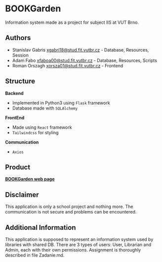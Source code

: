 # BOOKGarden

Information system made as a project for subject IIS at VUT Brno.

## Authors
* Stanislav Gabris <xgabri18@stud.fit.vutbr.cz> - Database, Resources, Session
* Adam Fabo <xfaboa00@stud.fit.vutbr.cz> - Database, Resources, Scripts
* Roman Orszagh <xorsza01@stud.fit.vutbr.cz> - Frontend

## Structure

**Backend**
* Implemented in Python3 using ```Flask``` framework
* Database made with ```SQLAlchemy```

**FrontEnd**
* Made using ```React``` framework
* ```Tailwindcss``` for styling

**Communication**
* ```Axios```

## Product
**[BOOKGarden web page](https://book-garden.herokuapp.com/)**

## Disclaimer

This application is only a school project and nothing more. The communication is not secure and problems can be encountered. 

## Additional Information

This application is supposed to represent an information system used by libraries with shared DB. There are 3 types of users: User, Librarian and Admin, each with their own permissions. 
Assignment is thoroughly described in file Zadanie.md.

